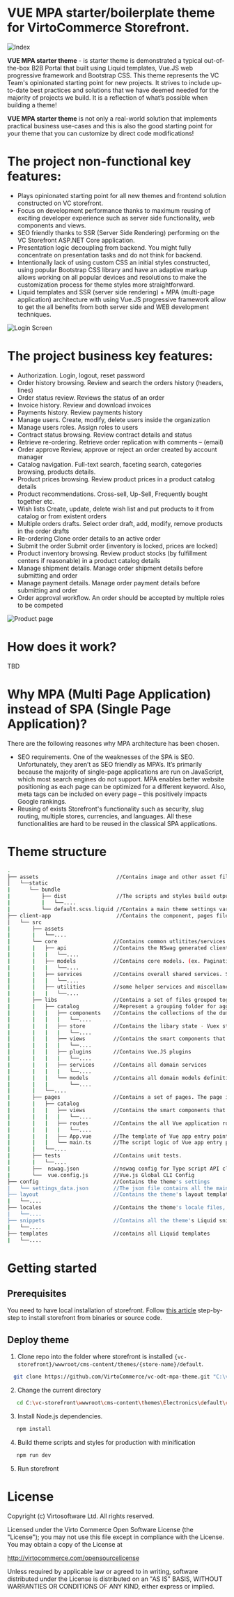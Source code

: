 # VUE MPA starter/boilerplate theme for VirtoCommerce Storefront.

![Index](https://user-images.githubusercontent.com/66079752/90002067-75540d00-dc92-11ea-9688-3a88ebfcea21.jpg)

**VUE MPA starter theme** - is starter theme is demonstrated a typical out-of-the-box B2B Portal that built using Liquid templates, Vue.JS web progressive framework and Bootstrap CSS.
 This theme represents the VC Team's opinionated starting point for new projects. It strives to include up-to-date best practices and solutions that we have deemed needed for the majority of projects we build. It is a reflection of what’s possible when building a theme! 

**VUE MPA starter theme** is not only a real-world solution that implements practical business use-cases and  this is also the good starting point for your theme that you can customize by direct code modifications!

# The project non-functional key features:

- Plays opinionated starting point for all new themes and frontend solution constructed on VC storefront. 
- Focus on development performance thanks to maximum reusing of exciting developer experience such as server side functionality, web components and views.
- SEO friendly thanks to SSR (Server Side Rendering) performing on the VC Storefront ASP.NET Core application.
- Presentation logic decoupling from backend. You might fully concentrate on  presentation tasks and do not think for backend. 
- Intentionally lack of using custom CSS an initial styles constructed, using popular Bootstrap CSS library  and have an adaptive markup allows working on all popular devices and resolutions to make the customization process for theme styles  more straightforward. 
- Liquid templates and SSR (server side rendering)  + MPA (multi-page application) architecture with using Vue.JS progressive framework allow to get the all benefits from both server side and WEB development techniques.
  

![Login Screen](https://user-images.githubusercontent.com/66079752/90002356-daa7fe00-dc92-11ea-82ea-7a9f3aaee41d.jpg)
  
# The project business key features:

- Authorization. Login, logout, reset password
- Order history browsing. Review and search the orders history (headers, lines)
- Order status review. Reviews the status of an order
- Invoice history. Review and download invoices 
- Payments history.	Review payments history
- Manage users.	Create, modify, delete users inside the organization
- Manage users roles. Assign roles to users
- Contract status browsing.	Review contract details and status
- Retrieve re-ordering.	Retrieve order replication with comments – (email)
- Order approve	Review, approve or reject an order created by account manager
- Catalog navigation. Full-text  search, faceting search, categories browsing, products details.
- Product prices browsing.	Review product prices in a product catalog details
- Product recommendations. Cross-sell, Up-Sell, Frequently bought together etc.
- Wish lists	Create, update, delete wish list and put products to it from catalog or from existent orders
- Multiple orders drafts. Select order draft, add, modify, remove products in the order drafts
- Re-ordering	Clone order details to an active order 
- Submit the order	Submit order (inventory is locked, prices are locked)
- Product inventory browsing. Review product stocks (by fulfillment centers if reasonable) in a product catalog details
- Manage shipment details. Manage order shipment details before submitting and order
- Manage payment details. Manage order payment details before submitting and order
- Order approval workflow.	An order should be accepted by multiple roles to be competed

![Product page](https://user-images.githubusercontent.com/66079752/90002565-19d64f00-dc93-11ea-9c7e-b4f0e996af24.jpg)

# How does it work?
TBD
# Why MPA (Multi Page Application) instead of SPA (Single Page Application)?
There are the following  reasones why MPA architecture has been chosen. 
- SEO requirements. One of the weaknesses of the SPA is SEO. Unfortunately, they aren’t as SEO friendly as MPA’s. It’s primarily because the majority of single-page applications are run on JavaScript, which most search engines do not support. MPA enables better website positioning as each page can be optimized for a different keyword. Also, meta tags can be included on every page – this positively impacts Google rankings.
- Reusing of exists Storefront's functionality such as security, slug routing, multiple stores, currencies, and languages. All these functionalities are hard to be reused in the classical SPA applications. 

# Theme structure
```bash
.
├── assets                         //Contains image and other asset files to be copied as-is when you build your application.
│   └──static
|      └── bundle  
|          ├── dist                //The scripts and styles build output folder. Contains all resulting js and css bundles.
|          |   └──....
|          └── default.scss.liquid //Contains a main theme settings variables and used for theme color scheme customization
├── client-app                     //Contains the component, pages files of the Vue.JS MPA application.
│   └── src
|       ├── assets
|       |   └──....
|       └── core                  //Contains common utlitites/services that can be shared and used by any pages and libraries.
|       |   ├── api               //Contains the NSwag generated clients to the storefront REST API
|       |   |   └──....
|       |   ├── models            //Contains core models. (ex. Pagination)
|       |   |   └──....
|       |   ├── services          //Contains overall shared services. Such as AxiosInstance or InitializationService (implement common init logic for all pages).
|       |   |   └──....
|       |   ├── utilities         //some helper services and miscellaneous utils
|       |   |   └──....
|       ├── libs                  //Contains a set of files grouped together in folders by their domain context. The main purpose is code reusing and simple project maintenance. 
|       |   ├── catalog           //Represent a grouping folder for aggregate all building blocks for the particular domain context (e.g catalog browsing)
|       |   |   ├── components    //Contains the collections of the dumb or presentation components specific only for this domain context. 
|       |   |   |   └──....
|       |   |   ├── store         //Contains the libary state - Vuex store modules (state, mutators, getters).
|       |   |   |   └──....
|       |   |   ├── views         //Contains the smart components that immplements the particular use cases.
|       |   |   |   └──....
|       |   |   ├── plugins       //Contains Vue.JS plugins
|       |   |   |   └──....
|       |   |   ├── services      //Contains all domain services
|       |   |   |   └──....
|       |   |   └── models        //Contains all domain models definitions
|       |   |       └──....
|       |   └──....            
|       ├── pages                 //Contains a set of pages. The page is the Vue app that usually added to one of the pages that rendered on the server-side.
|       |   ├── catalog
|       |   |   ├── views         //Contains the smart components that implements the particular business context use case related to this page
|       |   |   |   └──....
|       |   |   ├── routes        //Contains the all Vue application routes 
|       |   |   |   └──....
|       |   |   ├── App.vue       //The template of Vue app entry point for page (Multiple files component)
|       |   |   └── main.ts       //The script logic of Vue app entry point for page (Multiple files component)
|       |   └──....   
|       ├── tests                 //Contains unit tests.
|       |   └──....
|       ├──  nswag.json           //nswag config for Type script API clients generation
|       └──  vue.config.js        //Vue.js Global CLI Config
├── config                        //Contains the theme's settings
|   └── settings_data.json        //The json file contains all the main settings for the Liquid theme.
├── layout                        //Contains the theme's layout templates, which by default is the theme.liquid file. 
|   └──....
├── locales                       //Contains the theme's locale files, which are used to provide translated content for the theme.
|   └──....
├── snippets                      //Contains all the theme's Liquid snippet files, which are bits of code that can be referenced in other templates of a theme.
|   └──....
├── templates                     //contains all Liquid templates
|   └──....
```


# Getting started
## Prerequisites

You need to have local installation of storefront. Follow [this article](https://virtocommerce.com/docs/vc2devguide/deployment/storefront-deployment) step-by-step to install storefront from binaries or source code.

## Deploy theme
1. Clone repo into the folder where storefront is installed  `{vc-storefront}/wwwroot/cms-content/themes/{store-name}/default`.
```bash
  git clone https://github.com/VirtoCommerce/vc-odt-mpa-theme.git "C:\vc-storefront\wwwroot\cms-content\themes\Electronics\default"
```
2. Change the current  directory
```bash
   cd C:\vc-storefront\wwwroot\cms-content\themes\Electronics\default\clientApp
```
3. Install Node.js dependencies.
```bash
   npm install    
```
4. Build theme scripts and styles for production with minification
```bash
   npm run dev 
```
5. Run storefront 


# License
Copyright (c) Virtosoftware Ltd.  All rights reserved.

Licensed under the Virto Commerce Open Software License (the "License"); you
may not use this file except in compliance with the License. You may
obtain a copy of the License at

http://virtocommerce.com/opensourcelicense

Unless required by applicable law or agreed to in writing, software
distributed under the License is distributed on an "AS IS" BASIS,
WITHOUT WARRANTIES OR CONDITIONS OF ANY KIND, either express or
implied.
